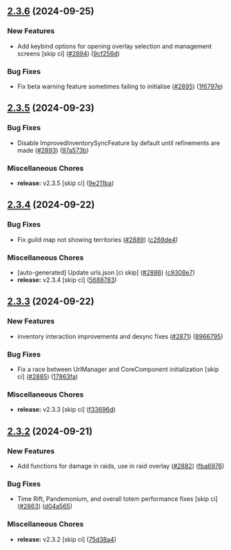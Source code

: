 ## [2.3.6](https://github.com/Wynntils/Wynntils/compare/v2.3.5...v2.3.6) (2024-09-25)


### New Features

* Add keybind options for opening overlay selection and management screens [skip ci] ([#2894](https://github.com/Wynntils/Wynntils/issues/2894)) ([9cf256d](https://github.com/Wynntils/Wynntils/commit/9cf256d6a452b5d4fff862a38c01ce2528c089c2))


### Bug Fixes

* Fix beta warning feature sometimes failing to initialise ([#2895](https://github.com/Wynntils/Wynntils/issues/2895)) ([1f6797e](https://github.com/Wynntils/Wynntils/commit/1f6797ea442f0c3f9fa2ea15d969ff272ed34166))

## [2.3.5](https://github.com/Wynntils/Wynntils/compare/v2.3.4...v2.3.5) (2024-09-23)


### Bug Fixes

* Disable ImprovedInventorySyncFeature by default until refinements are made ([#2893](https://github.com/Wynntils/Wynntils/issues/2893)) ([97a573b](https://github.com/Wynntils/Wynntils/commit/97a573bacaa1658945c8b94d7b78fc84a28cddc4))


### Miscellaneous Chores

* **release:** v2.3.5 [skip ci] ([9e211ba](https://github.com/Wynntils/Wynntils/commit/9e211baf0d6065a476dd0dfd6fb6447c18ab10b3))

## [2.3.4](https://github.com/Wynntils/Wynntils/compare/v2.3.3...v2.3.4) (2024-09-22)


### Bug Fixes

* Fix guild map not showing territories ([#2889](https://github.com/Wynntils/Wynntils/issues/2889)) ([c269de4](https://github.com/Wynntils/Wynntils/commit/c269de451b314711c5c222dff2a99a8b6d643806))


### Miscellaneous Chores

* [auto-generated] Update urls.json [ci skip] ([#2886](https://github.com/Wynntils/Wynntils/issues/2886)) ([c9308e7](https://github.com/Wynntils/Wynntils/commit/c9308e7142c41ce09efb2afbac87b7f1b049e8da))
* **release:** v2.3.4 [skip ci] ([5688783](https://github.com/Wynntils/Wynntils/commit/56887833b6bc4c09ccf86693b45c85c1e8019af0))

## [2.3.3](https://github.com/Wynntils/Wynntils/compare/v2.3.2...v2.3.3) (2024-09-22)


### New Features

* inventory interaction improvements and desync fixes ([#2871](https://github.com/Wynntils/Wynntils/issues/2871)) ([8966795](https://github.com/Wynntils/Wynntils/commit/8966795aaae1fdf503db74c9f3a39dfa7825e97c))


### Bug Fixes

* Fix a race between UrlManager and CoreComponent initialization [skip ci] ([#2885](https://github.com/Wynntils/Wynntils/issues/2885)) ([17863fa](https://github.com/Wynntils/Wynntils/commit/17863fa804e43abc30750bbf7c852d8d9b4797cb))


### Miscellaneous Chores

* **release:** v2.3.3 [skip ci] ([f33696d](https://github.com/Wynntils/Wynntils/commit/f33696de485708200ad861d2c905fecd8164d971))

## [2.3.2](https://github.com/Wynntils/Wynntils/compare/v2.3.1...v2.3.2) (2024-09-21)


### New Features

* Add functions for damage in raids, use in raid overlay ([#2882](https://github.com/Wynntils/Wynntils/issues/2882)) ([fba6976](https://github.com/Wynntils/Wynntils/commit/fba697633bd9d27c4a015bf66d785a29a6618d2a))


### Bug Fixes

* Time Rift, Pandemonium, and overall totem performance fixes [skip ci] ([#2863](https://github.com/Wynntils/Wynntils/issues/2863)) ([d04a565](https://github.com/Wynntils/Wynntils/commit/d04a5655fb2d473ea1c5c4102de82bc5c5096400))


### Miscellaneous Chores

* **release:** v2.3.2 [skip ci] ([75d38a4](https://github.com/Wynntils/Wynntils/commit/75d38a492387993b5a88f6e5a5e91a97d5d16000))

